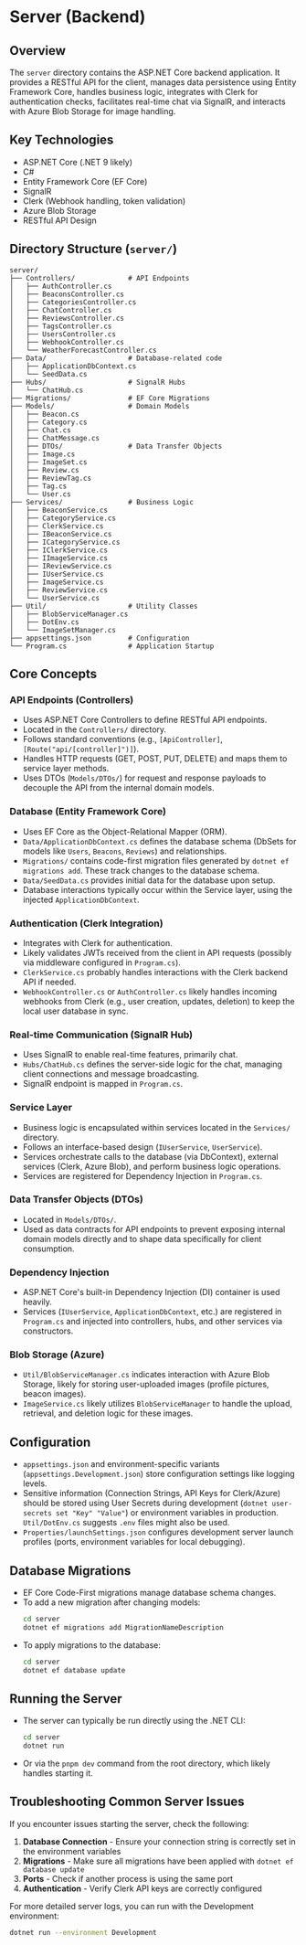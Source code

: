 # Server (Backend)

## Overview

The `server` directory contains the ASP.NET Core backend application. It provides a RESTful API for the client, manages data persistence using Entity Framework Core, handles business logic, integrates with Clerk for authentication checks, facilitates real-time chat via SignalR, and interacts with Azure Blob Storage for image handling.

## Key Technologies

- ASP.NET Core (.NET 9 likely)
- C#
- Entity Framework Core (EF Core)
- SignalR
- Clerk (Webhook handling, token validation)
- Azure Blob Storage
- RESTful API Design

## Directory Structure (`server/`)

```
server/
├── Controllers/             # API Endpoints
│   ├── AuthController.cs
│   ├── BeaconsController.cs
│   ├── CategoriesController.cs
│   ├── ChatController.cs
│   ├── ReviewsController.cs
│   ├── TagsController.cs
│   ├── UsersController.cs
│   ├── WebhookController.cs
│   └── WeatherForecastController.cs
├── Data/                    # Database-related code
│   ├── ApplicationDbContext.cs
│   └── SeedData.cs
├── Hubs/                    # SignalR Hubs
│   └── ChatHub.cs
├── Migrations/              # EF Core Migrations
├── Models/                  # Domain Models
│   ├── Beacon.cs
│   ├── Category.cs
│   ├── Chat.cs
│   ├── ChatMessage.cs
│   ├── DTOs/                # Data Transfer Objects
│   ├── Image.cs
│   ├── ImageSet.cs
│   ├── Review.cs
│   ├── ReviewTag.cs
│   ├── Tag.cs
│   └── User.cs
├── Services/                # Business Logic
│   ├── BeaconService.cs
│   ├── CategoryService.cs
│   ├── ClerkService.cs
│   ├── IBeaconService.cs
│   ├── ICategoryService.cs
│   ├── IClerkService.cs
│   ├── IImageService.cs
│   ├── IReviewService.cs
│   ├── IUserService.cs
│   ├── ImageService.cs
│   ├── ReviewService.cs
│   └── UserService.cs
├── Util/                    # Utility Classes
│   ├── BlobServiceManager.cs
│   ├── DotEnv.cs
│   └── ImageSetManager.cs
├── appsettings.json         # Configuration
└── Program.cs               # Application Startup
```

## Core Concepts

### API Endpoints (Controllers)

- Uses ASP.NET Core Controllers to define RESTful API endpoints.
- Located in the `Controllers/` directory.
- Follows standard conventions (e.g., `[ApiController]`, `[Route("api/[controller]")]`).
- Handles HTTP requests (GET, POST, PUT, DELETE) and maps them to service layer methods.
- Uses DTOs (`Models/DTOs/`) for request and response payloads to decouple the API from the internal domain models.

### Database (Entity Framework Core)

- Uses EF Core as the Object-Relational Mapper (ORM).
- `Data/ApplicationDbContext.cs` defines the database schema (DbSets for models like `Users`, `Beacons`, `Reviews`) and relationships.
- `Migrations/` contains code-first migration files generated by `dotnet ef migrations add`. These track changes to the database schema.
- `Data/SeedData.cs` provides initial data for the database upon setup.
- Database interactions typically occur within the Service layer, using the injected `ApplicationDbContext`.

### Authentication (Clerk Integration)

- Integrates with Clerk for authentication.
- Likely validates JWTs received from the client in API requests (possibly via middleware configured in `Program.cs`).
- `ClerkService.cs` probably handles interactions with the Clerk backend API if needed.
- `WebhookController.cs` or `AuthController.cs` likely handles incoming webhooks from Clerk (e.g., user creation, updates, deletion) to keep the local user database in sync.

### Real-time Communication (SignalR Hub)

- Uses SignalR to enable real-time features, primarily chat.
- `Hubs/ChatHub.cs` defines the server-side logic for the chat, managing client connections and message broadcasting.
- SignalR endpoint is mapped in `Program.cs`.

### Service Layer

- Business logic is encapsulated within services located in the `Services/` directory.
- Follows an interface-based design (`IUserService`, `UserService`).
- Services orchestrate calls to the database (via DbContext), external services (Clerk, Azure Blob), and perform business logic operations.
- Services are registered for Dependency Injection in `Program.cs`.

### Data Transfer Objects (DTOs)

- Located in `Models/DTOs/`.
- Used as data contracts for API endpoints to prevent exposing internal domain models directly and to shape data specifically for client consumption.

### Dependency Injection

- ASP.NET Core's built-in Dependency Injection (DI) container is used heavily.
- Services (`IUserService`, `ApplicationDbContext`, etc.) are registered in `Program.cs` and injected into controllers, hubs, and other services via constructors.

### Blob Storage (Azure)

- `Util/BlobServiceManager.cs` indicates interaction with Azure Blob Storage, likely for storing user-uploaded images (profile pictures, beacon images).
- `ImageService.cs` likely utilizes `BlobServiceManager` to handle the upload, retrieval, and deletion logic for these images.

## Configuration

- `appsettings.json` and environment-specific variants (`appsettings.Development.json`) store configuration settings like logging levels.
- Sensitive information (Connection Strings, API Keys for Clerk/Azure) should be stored using User Secrets during development (`dotnet user-secrets set "Key" "Value"`) or environment variables in production. `Util/DotEnv.cs` suggests `.env` files might also be used.
- `Properties/launchSettings.json` configures development server launch profiles (ports, environment variables for local debugging).

## Database Migrations

- EF Core Code-First migrations manage database schema changes.
- To add a new migration after changing models:
  ```bash
  cd server
  dotnet ef migrations add MigrationNameDescription
  ```
- To apply migrations to the database:
  ```bash
  cd server
  dotnet ef database update
  ```

## Running the Server

- The server can typically be run directly using the .NET CLI:
  ```bash
  cd server
  dotnet run
  ```
- Or via the `pnpm dev` command from the root directory, which likely handles starting it.

## Troubleshooting Common Server Issues

If you encounter issues starting the server, check the following:

1. **Database Connection** - Ensure your connection string is correctly set in the environment variables
2. **Migrations** - Make sure all migrations have been applied with `dotnet ef database update`
3. **Ports** - Check if another process is using the same port
4. **Authentication** - Verify Clerk API keys are correctly configured

For more detailed server logs, you can run with the Development environment:

```bash
dotnet run --environment Development
```